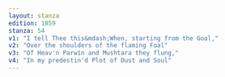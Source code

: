 ```yaml
---
layout: stanza
edition: 1859
stanza: 54
v1: "I tell Thee this&mdash;When, starting from the Goal,"
v2: "Over the shoulders of the flaming Foal"
v3: "⁠Of Heav'n Parwín and Mushtara they flung,"
v4: "In my predestin'd Plot of Dust and Soul"
---
```

